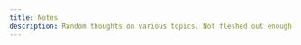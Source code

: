 ```yaml
---
title: Notes
description: Random thoughts on various topics. Not fleshed out enough for a full post
---
```

